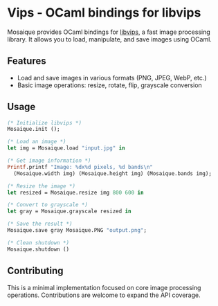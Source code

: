 # Vips - OCaml bindings for libvips

Mosaique provides OCaml bindings for [libvips](https://libvips.github.io/libvips/), a fast image processing library. It allows you to load, manipulate, and save images using OCaml.

## Features

- Load and save images in various formats (PNG, JPEG, WebP, etc.)
- Basic image operations: resize, rotate, flip, grayscale conversion

## Usage

```ocaml
(* Initialize libvips *)
Mosaique.init ();

(* Load an image *)
let img = Mosaique.load "input.jpg" in

(* Get image information *)
Printf.printf "Image: %dx%d pixels, %d bands\n" 
  (Mosaique.width img) (Mosaique.height img) (Mosaique.bands img);

(* Resize the image *)
let resized = Mosaique.resize img 800 600 in

(* Convert to grayscale *)
let gray = Mosaique.grayscale resized in

(* Save the result *)
Mosaique.save gray Mosaique.PNG "output.png";

(* Clean shutdown *)
Mosaique.shutdown ()
```

## Contributing

This is a minimal implementation focused on core image processing operations. Contributions are welcome to expand the API coverage.
